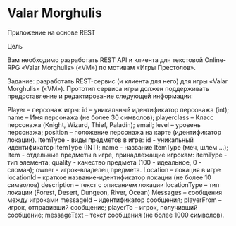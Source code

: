 # Valar Morghulis
 
Приложение на основе REST


Цель

Вам необходимо разработать REST API и клиента для текстовой Online-RPG «Valar Morghulis» («VM») по мотивам «Игры Престолов».

Задание: разработать REST-сервис (и клиента для него) для игры «Valar Morghulis» («VM»). Прототип сервиса игры должен поддерживать предоставление и редактирование следующей информации: 

Player – персонаж игры:
id – уникальный идентификатор персонажа (int);
name – Имя персонажа (не более 30 символов);
playerclass – Класс персонажа (Knight, Wizard, Thief, Paladin);
email;
level – уровень персонажа;
position – положение персонажа на карте (идентификатор локации).
ItemType - виды предметов в игре:
id - уникальный идентификатор ItemType (INT);
name - название ItemType (меч, шлем ...);
Item - отдельные предметы в игре, принадлежащие игрокам:
itemType - тип элемента;
quality - качество предмета (100 - идеальное, 0 - сломан);
owner - игрок-владелец предмета.
Location – локация в игре
locationId – краткое название-идентификатор локации (не более 10 символов)
description – текст с описанием локации
locationType – тип локации (Forest, Desert, Dungeon, River, Ocean)
Messages – сообщения между игроками
messageId – идентификатор сообщения;
playerFrom – игрок, отправивший сообщение;
playerTo – игрок, получивший сообщение;
messageText – текст сообщения (не более 1000 символов).
